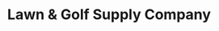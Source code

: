---
title: "Lawn & Golf Supply Company"
url: /phoenixville/lawn-and-golf-supply-company/
shop: hardware
---